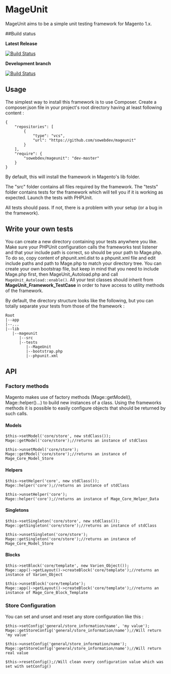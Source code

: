# MageUnit

MageUnit aims to be a simple unit testing framework for Magento 1.x.

##Build status

**Latest Release**

[![Build Status](https://travis-ci.org/sowebdev/mageunit.svg?branch=master)](https://travis-ci.org/sowebdev/mageunit)

**Development branch**

[![Build Status](https://travis-ci.org/sowebdev/mageunit.svg?branch=devel)](https://travis-ci.org/sowebdev/mageunit)

## Usage

The simplest way to install this framework is to use Composer. Create a composer.json file in your project's root directory having at least following content :

	{
	    "repositories": [
	        {
	            "type": "vcs",
	            "url": "https://github.com/sowebdev/mageunit"
	        }
	    ],
	    "require": {
	        "sowebdev/mageunit": "dev-master"
	    }
	}

By default, this will install the framework in Magento's lib folder.

The "src" folder contains all files required by the framework. 
The "tests" folder contains tests for the framework which will tell you if it is working as expected.
Launch the tests with PHPUnit.

All tests should pass. If not, there is a problem with your setup (or a bug in the framework).

## Write your own tests

You can create a new directory containing your tests anywhere you like. 
Make sure your PHPUnit configuration calls the frameworks test listener and that your include path is correct, so should be your path to Mage.php.
To do so, copy content of phpunit.xml.dist to a phpunit.xml file and edit include paths and path to Mage.php to match your directory tree.
You can create your own bootstrap file, but keep in mind that you need to include Mage.php first, then MageUnit_Autoload.php and call `MageUnit_Autoload::enable()`.
All your test classes should inherit from **MageUnit_Framework_TestCase** in order to have access to utility methods of the framework.

By default, the directory structure looks like the following, but you can totally separate your tests from those of the framework :

    Root
    |--app
    |--...
    |--lib
       |--mageunit
          |--src
          |--tests
             |--MageUnit
             |--bootstrap.php
             |--phpunit.xml

## API

### Factory methods

Magento makes use of factory methods (Mage::getModel(), Mage::helper()...) to build new instances of a class.
Using the frameworks methods it is possible to easily configure objects that should be returned by such calls.

#### Models

    $this->setModel('core/store', new stdClass());
    Mage::getModel('core/store');//returns an instance of stdClass
    
    $this->unsetModel('core/store');
    Mage::getModel('core/store');//returns an instance of Mage_Core_Model_Store

#### Helpers

    $this->setHelper('core', new stdClass());
    Mage::helper('core');//returns an instance of stdClass
    
    $this->unsetHelper('core');
    Mage::helper('core');//returns an instance of Mage_Core_Helper_Data
    
#### Singletons

    $this->setSingleton('core/store', new stdClass());
    Mage::getSingleton('core/store');//returns an instance of stdClass
    
    $this->unsetSingleton('core/store');
    Mage::getSingleton('core/store');//returns an instance of Mage_Core_Model_Store
    
#### Blocks

    $this->setBlock('core/template', new Varien_Object());
    Mage::app()->getLayout()->createBlock('core/template');//returns an instance of Varien_Object
    
    $this->unsetBlock('core/template');
    Mage::app()->getLayout()->createBlock('core/template');//returns an instance of Mage_Core_Block_Template

### Store Configuration

You can set and unset and reset any store configuration like this :

    $this->setConfig('general/store_information/name', 'my value');
    Mage::getStoreConfig('general/store_information/name');//Will return 'my value'
    
    $this->unsetConfig('general/store_information/name');
    Mage::getStoreConfig('general/store_information/name');//Will return real value
    
    $this->resetConfig();//Will clean every configuration value which was set with setConfig()
